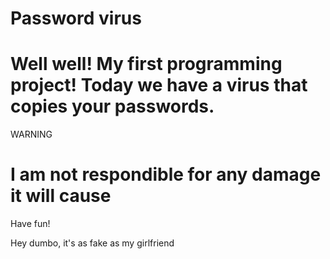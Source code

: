 # Password virus
Well well! My first programming project! Today we have a virus that copies your passwords.
====================================================
WARNING

I am not respondible for any damage it will cause
====================================================

Have fun!





Hey dumbo, it's as fake as my girlfriend
